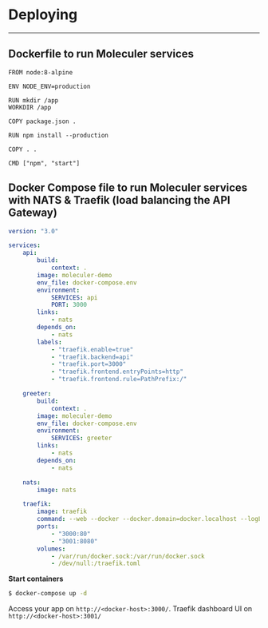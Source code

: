 # Deploying

---

## Dockerfile to run Moleculer services

```docker
FROM node:8-alpine

ENV NODE_ENV=production

RUN mkdir /app
WORKDIR /app

COPY package.json .

RUN npm install --production

COPY . .

CMD ["npm", "start"]
```

## Docker Compose file to run Moleculer services with NATS & Traefik (load balancing the API Gateway)

```yaml
version: "3.0"

services:
    api:
        build:
            context: .
        image: moleculer-demo
        env_file: docker-compose.env
        environment:
            SERVICES: api
            PORT: 3000
        links:
            - nats
        depends_on:
            - nats
        labels:
            - "traefik.enable=true"
            - "traefik.backend=api"
            - "traefik.port=3000"
            - "traefik.frontend.entryPoints=http"
            - "traefik.frontend.rule=PathPrefix:/"

    greeter:
        build:
            context: .
        image: moleculer-demo
        env_file: docker-compose.env
        environment:
            SERVICES: greeter
        links:
            - nats
        depends_on:
            - nats

    nats:
        image: nats

    traefik:
        image: traefik
        command: --web --docker --docker.domain=docker.localhost --logLevel=INFO --docker.exposedbydefault=false
        ports:
            - "3000:80"
            - "3001:8080"
        volumes:
            - /var/run/docker.sock:/var/run/docker.sock
            - /dev/null:/traefik.toml
```

**Start containers**

```bash
$ docker-compose up -d
```

Access your app on `http://<docker-host>:3000/`. Traefik dashboard UI on `http://<docker-host>:3001/`
